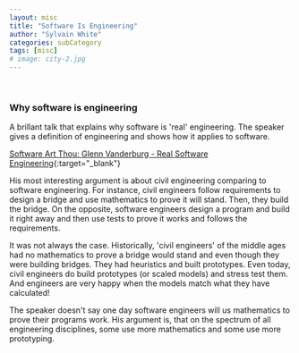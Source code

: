 ```yaml
---
layout: misc
title: "Software Is Engineering"
author: "Sylvain White"
categories: subCategory
tags: [misc]
# image: city-2.jpg
---
```

<br/>

### Why software is engineering

A brillant talk that explains why software is 'real' engineering. The speaker gives a definition of engineering and shows how it applies to software. 

[Software Art Thou: Glenn Vanderburg - Real Software Engineering](https://www.youtube.com/watch?v=RhdlBHHimeM&feature=youtu.be){:target="_blank"}

His most interesting argument is about civil engineering comparing to software engineering. For instance, civil engineers follow requirements to design a bridge and use mathematics to prove it will stand. Then, they build the bridge. On the opposite, software engineers design a program and build it right away and then use tests to prove it works and follows the requirements.

It was not always the case. Historically, 'civil engineers' of the middle ages had no mathematics to prove a bridge would stand and even though they were building bridges. They had heuristics and built prototypes. Even today, civil engineers do build prototypes (or scaled models) and stress test them. And engineers are very happy when the models match what they have calculated! 

The speaker doesn't say one day software engineers will us mathematics to prove their programs work. His argument is, that on the spectrum of all engineering disciplines, some use more mathematics and some use more prototyping.  